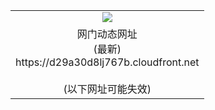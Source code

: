 ﻿<table>
  <tr></tr>
  <tr><td colspan=2 align=center><img src="https://d29a30d8lj767b.cloudfront.net/Up/oGate.jpg" /></td></tr>
  <tr><td colspan=2 align=center>网门动态网址<br/>(最新)
<br>https://d29a30d8lj767b.cloudfront.net
<br/><br/>(以下网址可能失效)
    </td>
  </tr>
</table>
